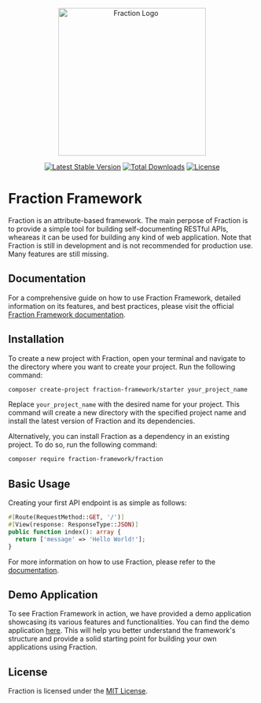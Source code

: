 <p align="center"><a href="https://fraction.anir.cloud" target="_blank"><img src="https://fraction.anir.cloud/logo.png" width="300" alt="Fraction Logo"></a></p>

<p align="center">
<a href="https://packagist.org/packages/fraction-framework/fraction"><img src="https://img.shields.io/packagist/v/fraction-framework/fraction" alt="Latest Stable Version"></a>
<a href="https://packagist.org/packages/fraction-framework/fraction"><img src="https://img.shields.io/packagist/dt/fraction-framework/fraction" alt="Total Downloads"></a>
<a href="https://packagist.org/packages/fraction-framework/fraction"><img src="https://img.shields.io/packagist/l/fraction-framework/fraction" alt="License"></a>
</p>

# Fraction Framework

Fraction is an attribute-based framework. The main perpose of Fraction is to provide a simple tool for building
self-documenting RESTful APIs, wheareas it can be used for building any kind of web application.
Note that Fraction is still in development and is not recommended for production use. Many features are still missing.

## Documentation

For a comprehensive guide on how to use Fraction Framework, detailed information on its features, and best practices,
please visit the official [Fraction Framework documentation](https://fraction.anir.cloud).

## Installation

To create a new project with Fraction, open your terminal and navigate to the directory where you want to create your
project. Run the following command:

```bash
composer create-project fraction-framework/starter your_project_name
```

Replace `your_project_name` with the desired name for your project. This command will create a new directory with the
specified project name and install the latest version of Fraction and its dependencies.

Alternatively, you can install Fraction as a dependency in an existing project. To do so, run the following command:

```bash
composer require fraction-framework/fraction
```

## Basic Usage

Creating your first API endpoint is as simple as follows:

```php
#[Route(RequestMethod::GET, '/')]
#[View(response: ResponseType::JSON)]
public function index(): array {
  return ['message' => 'Hello World!'];
}
```

For more information on how to use Fraction, please refer to the [documentation](https://fraction.anir.cloud).

## Demo Application

To see Fraction Framework in action, we have provided a demo application showcasing its various features and
functionalities. You can find the demo application [here](https://github.com/fraction-framework/demo-app). This will
help you better understand the framework's structure and provide a solid starting point for building your own
applications using Fraction.

## License

Fraction is licensed under the [MIT License](LICENSE).

